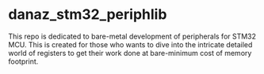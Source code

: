 # danaz_stm32_periphlib
This repo is dedicated to bare-metal development of peripherals for STM32 MCU. This is created for those who wants to dive into the intricate detailed world of registers to get their work done at bare-minimum cost of memory footprint.
